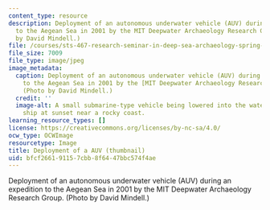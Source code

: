 ```yaml
---
content_type: resource
description: Deployment of an autonomous underwater vehicle (AUV) during an expedition
  to the Aegean Sea in 2001 by the MIT Deepwater Archaeology Research Group. (Photo
  by David Mindell.)
file: /courses/sts-467-research-seminar-in-deep-sea-archaeology-spring-2002/bfcf266191157cbb8f6447bbc574f4ae_sts-467s02-th.jpg
file_size: 7009
file_type: image/jpeg
image_metadata:
  caption: Deployment of an autonomous underwater vehicle (AUV) during an expedition
    to the Aegean Sea in 2001 by the [MIT Deepwater Archaeology Research Group](http://web.mit.edu/deeparch/www/home/index.html).
    (Photo by David Mindell.)
  credit: ''
  image-alt: A small submarine-type vehicle being lowered into the water from a large
    ship at sunset near a rocky coast.
learning_resource_types: []
license: https://creativecommons.org/licenses/by-nc-sa/4.0/
ocw_type: OCWImage
resourcetype: Image
title: Deployment of a AUV (thumbnail)
uid: bfcf2661-9115-7cbb-8f64-47bbc574f4ae
---
```

Deployment of an autonomous underwater vehicle (AUV) during an expedition to the Aegean Sea in 2001 by the MIT Deepwater Archaeology Research Group. (Photo by David Mindell.)